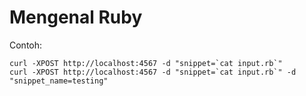 # Mengenal Ruby

Contoh:

```
curl -XPOST http://localhost:4567 -d "snippet=`cat input.rb`"
curl -XPOST http://localhost:4567 -d "snippet=`cat input.rb`" -d "snippet_name=testing"
```


